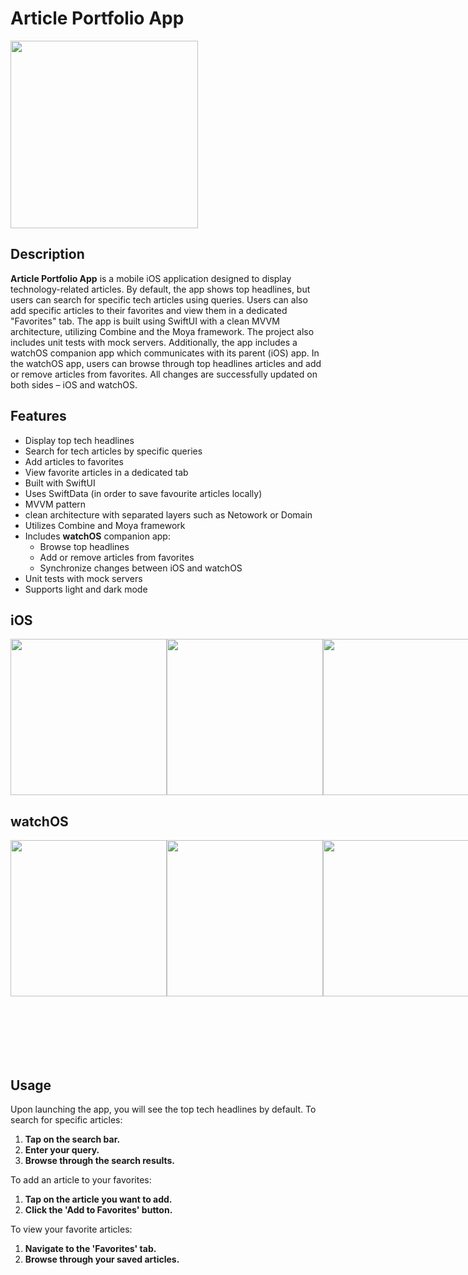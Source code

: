 # Article Portfolio App

<img src="https://github.com/leopoldubzq/ArticlePortfolioApp/assets/60520591/7dbdcfcd-04d9-45c4-b2ab-5901aec4c41a" width="300"/>

## Description
**Article Portfolio App** is a mobile iOS application designed to display technology-related articles. By default, the app shows top headlines, but users can search for specific tech articles using queries. Users can also add specific articles to their favorites and view them in a dedicated "Favorites" tab. The app is built using SwiftUI with a clean MVVM architecture, utilizing Combine and the Moya framework. The project also includes unit tests with mock servers. Additionally, the app includes a watchOS companion app which communicates with its parent (iOS) app. In the watchOS app, users can browse through top headlines articles and add or remove articles from favorites. All changes are successfully updated on both sides – iOS and watchOS.

## Features
- Display top tech headlines
- Search for tech articles by specific queries
- Add articles to favorites
- View favorite articles in a dedicated tab
- Built with SwiftUI
- Uses SwiftData (in order to save favourite articles locally)
- MVVM pattern
- clean architecture with separated layers such as Netowork or Domain
- Utilizes Combine and Moya framework
- Includes **watchOS** companion app:
  - Browse top headlines
  - Add or remove articles from favorites
  - Synchronize changes between iOS and watchOS
- Unit tests with mock servers
- Supports light and dark mode

## iOS
<div style="display: flex; flex-direction: row;">
   <img src="https://github.com/leopoldubzq/ArticlePortfolioApp/assets/60520591/b5b457b3-3321-480d-a663-6d6ad0034b0f" width="250"/>
   <img src="https://github.com/leopoldubzq/ArticlePortfolioApp/assets/60520591/d36c5f5d-f996-4a77-960c-8a88a4ad8fe3" width="250"/>
   <img src="https://github.com/leopoldubzq/ArticlePortfolioApp/assets/60520591/f614572e-f574-448f-9df9-78782bd6b3bc" width="250"/>
</div>

## watchOS
<div style="display: flex; flex-direction: row;">
  <img src="https://github.com/leopoldubzq/ArticlePortfolioApp/assets/60520591/8728fded-aa53-411f-9048-b835832d367d" width="250"/>
  <img src="https://github.com/leopoldubzq/ArticlePortfolioApp/assets/60520591/f22c8bec-476e-4e3e-966d-3649d1ce136a" width="250"/>
  <img src="https://github.com/leopoldubzq/ArticlePortfolioApp/assets/60520591/a90fb438-599e-4d35-9b6b-aef01681a8c5" width="250"/>
  <img src="https://github.com/leopoldubzq/ArticlePortfolioApp/assets/60520591/1d6d0d06-309b-40f7-9b84-7ed5a8c4bf8e" width="350"/>
</div>


## Usage
Upon launching the app, you will see the top tech headlines by default. To search for specific articles:

1. **Tap on the search bar.**
2. **Enter your query.**
3. **Browse through the search results.**
   
To add an article to your favorites:

1. **Tap on the article you want to add.**
2. **Click the 'Add to Favorites' button.**

To view your favorite articles:

1. **Navigate to the 'Favorites' tab.**
2. **Browse through your saved articles.**
